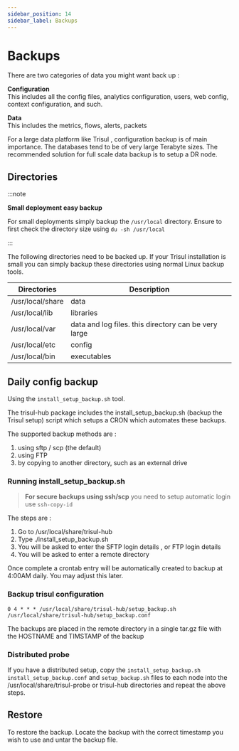 ```yaml
---
sidebar_position: 14
sidebar_label: Backups
---
```


# Backups

There are two categories of data you might want back up :

**Configuration**  
This includes all the config files, analytics configuration, users, web
config, context configuration, and such.

**Data**  
This includes the metrics, flows, alerts, packets

For a large data platform like Trisul , configuration backup is of main
importance. The databases tend to be of very large Terabyte sizes. The
recommended solution for full scale data backup is to setup a DR node.

## Directories

:::note

**Small deployment easy backup** 

For small deployments simply backup the `/usr/local` directory. Ensure to first check the directory size using `du -sh /usr/local`

:::

The following directories need to be backed up. If your Trisul installation
is small you can simply backup these directories using normal Linux
backup tools.

| Directories      | Description                                          |
| ---------------- | ---------------------------------------------------- |
| /usr/local/share | data                                                 |
| /usr/local/lib   | libraries                                            |
| /usr/local/var   | data and log files. this directory can be very large |
| /usr/local/etc   | config                                               |
| /usr/local/bin   | executables                                          |

## Daily config backup

Using the `install_setup_backup.sh` tool.

The trisul-hub package includes the install_setup_backup.sh (backup the
Trisul setup) script which setups a CRON which automates these backups.

The supported backup methods are :

1. using sftp / scp (the default)
2. using FTP
3. by copying to another directory, such as an external drive

### Running install_setup_backup.sh

> **For secure backups using ssh/scp** you need to setup automatic login
> use `ssh-copy-id`

The steps are :

1. Go to /usr/local/share/trisul-hub
2. Type ./install_setup_backup.sh
3. You will be asked to enter the SFTP login details , or FTP login
   details
4. You will be asked to enter a remote directory

Once complete a crontab entry will be automatically created to backup at
4:00AM daily. You may adjust this later.

### Backup trisul configuration

`0 4 * * * /usr/local/share/trisul-hub/setup_backup.sh /usr/local/share/trisul-hub/setup_backup.conf`

The backups are placed in the remote directory in a single tar.gz file
with the HOSTNAME and TIMSTAMP of the backup

### Distributed probe

If you have a distributed setup, copy the `install_setup_backup.sh`
`install_setup_backup.conf` and `setup_backup.sh` files to each node
into the /usr/local/share/trisul-probe or trisul-hub directories and
repeat the above steps.

## Restore

To restore the backup. Locate the backup with the correct timestamp you
wish to use and untar the backup file.
